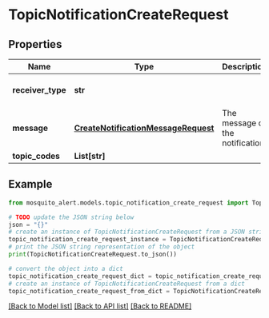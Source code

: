 # TopicNotificationCreateRequest


## Properties

Name | Type | Description | Notes
------------ | ------------- | ------------- | -------------
**receiver_type** | **str** |  | [optional] [default to 'topic']
**message** | [**CreateNotificationMessageRequest**](CreateNotificationMessageRequest.md) | The message of the notification | 
**topic_codes** | **List[str]** |  | 

## Example

```python
from mosquito_alert.models.topic_notification_create_request import TopicNotificationCreateRequest

# TODO update the JSON string below
json = "{}"
# create an instance of TopicNotificationCreateRequest from a JSON string
topic_notification_create_request_instance = TopicNotificationCreateRequest.from_json(json)
# print the JSON string representation of the object
print(TopicNotificationCreateRequest.to_json())

# convert the object into a dict
topic_notification_create_request_dict = topic_notification_create_request_instance.to_dict()
# create an instance of TopicNotificationCreateRequest from a dict
topic_notification_create_request_from_dict = TopicNotificationCreateRequest.from_dict(topic_notification_create_request_dict)
```
[[Back to Model list]](../README.md#documentation-for-models) [[Back to API list]](../README.md#documentation-for-api-endpoints) [[Back to README]](../README.md)


